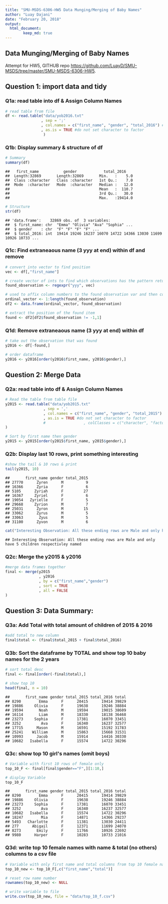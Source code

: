 ```yaml
---
title: "SMU-MSDS-6306-HW5 Data Munging/Merging of Baby Names"
author: "Luay Dajani"
date: "February 20, 2018"
output: 
  html_document:
        keep_md: true
---
```




## Data Munging/Merging of Baby Names

Attempt for HW5, GITHUB repo <https://github.com/LuayD/SMU-MSDS/tree/master/SMU-MSDS-6306-HW5>.

## Question 1: import data and tidy

### Q1a: read table into df & Assign Column Names


```r
# read table from file
df <- read.table("data/yob2016.txt"
                , sep = ';'
                , col.names = c("first_name", "gender", "total_2016") #set names
                , as.is = TRUE #do not set character to factor
                 )
```

### Q1b: Display summary & structure of df


```r
# Summary
summary(df)
```

```
##   first_name           gender            total_2016     
##  Length:32869       Length:32869       Min.   :    5.0  
##  Class :character   Class :character   1st Qu.:    7.0  
##  Mode  :character   Mode  :character   Median :   12.0  
##                                        Mean   :  110.7  
##                                        3rd Qu.:   30.0  
##                                        Max.   :19414.0
```

```r
# Structure
str(df)
```

```
## 'data.frame':	32869 obs. of  3 variables:
##  $ first_name: chr  "Emma" "Olivia" "Ava" "Sophia" ...
##  $ gender    : chr  "F" "F" "F" "F" ...
##  $ total_2016: int  19414 19246 16237 16070 14722 14366 13030 11699 10926 10733 ...
```

### Q1c: Find extraneaous name (3 yyy at end) within df and remove


```r
# convert into vector to find position
vec <- df[,"first_name"]

# create vector of ints to find which observations has the pattern returns vector of -1 (for not found)
found_observation <- regexpr("yyy", vec)

# used to affix column numbers to the found observation var and then combined into a dataframe
ordinal_vector <- 1:length(found_observation)
df2 <- data.frame(ordinal_vector, found_observation)

# extract the position of the found item
found <- df2[df2$found_observation != -1,1]
```

### Q1d: Remove extraneaous name (3 yyy at end) within df


```r
# take out the observation that was found
y2016 <- df[-found,]

# order dataframe
y2016 <- y2016[order(y2016$first_name, y2016$gender),]
```

## Question 2: Merge Data

### Q2a: read table into df & Assign Column Names


```r
# Read the table from table file
y2015 <- read.table("data/yob2015.txt"
                 , sep = ','
                 , col.names = c("first_name", "gender", "total_2015") #set names
                 , as.is = TRUE #do not set character to factor
                 #                 , colClasses = c("character", "factor", "integer") #set column classes
)

# Sort by first name then gender
y2015 <- y2015[order(y2015$first_name, y2015$gender),]
```

### Q2b: Display last 10 rows, print something interesting


```r
#show the tail & 10 rows & print
tail(y2015, 10)
```

```
##       first_name gender total_2015
## 27770      Zyren      M          9
## 16366      Zyria      F          6
## 5105      Zyriah      F         27
## 16367     Zyriel      F          6
## 19054   Zyrielle      F          5
## 29668     Zyrion      M          7
## 25031      Zyron      M         15
## 33062      Zyrus      M          5
## 33063       Zyus      M          5
## 31100      Zyvon      M          6
```

```r
cat("Interesting Observation: All these ending rows are Male and only have 5 children respectivley named\n")
```

```
## Interesting Observation: All these ending rows are Male and only have 5 children respectivley named
```

### Q2c: Merge the y2015 & y2016


```r
#merge data frames together
final <- merge(y2015
               , y2016
               , by = c("first_name","gender")
               , sort = TRUE
               , all = FALSE
)
```

## Question 3: Data Summary:

### Q3a: Add Total with total amount of children of 2015 & 2016


```r
#add total to new column
final$total <- (final$total_2015 + final$total_2016)
```

### Q3b: Sort the dataframe by TOTAL and show top 10 baby names for the 2 years


```r
# sort total desc
final <- final[order(-final$total),]

# show top 10 
head(final, n = 10)
```

```
##       first_name gender total_2015 total_2016 total
## 8290        Emma      F      20415      19414 39829
## 19886     Olivia      F      19638      19246 38884
## 19594       Noah      M      19594      19015 38609
## 16114       Liam      M      18330      18138 36468
## 23273     Sophia      F      17381      16070 33451
## 3252         Ava      F      16340      16237 32577
## 17715      Mason      M      16591      15192 31783
## 25241    William      M      15863      15668 31531
## 10993      Jacob      M      15914      14416 30330
## 10682   Isabella      F      15574      14722 30296
```

### Q3c: show top 10 girl's names (omit boys)


```r
# Variable with first 10 rows of female only
top_10_F <- final[final$gender=="F",][1:10,]

# display Variable
top_10_F
```

```
##       first_name gender total_2015 total_2016 total
## 8290        Emma      F      20415      19414 39829
## 19886     Olivia      F      19638      19246 38884
## 23273     Sophia      F      17381      16070 33451
## 3252         Ava      F      16340      16237 32577
## 10682   Isabella      F      15574      14722 30296
## 18247        Mia      F      14871      14366 29237
## 5493   Charlotte      F      11381      13030 24411
## 277      Abigail      F      12371      11699 24070
## 8273       Emily      F      11766      10926 22692
## 9980      Harper      F      10283      10733 21016
```

### Q3d: write top 10 female names with name & total (no others) columns to a csv file


```r
# Variable with only first name and total columns from top 10 female names
top_10_new <- top_10_F[,c("first_name","total")]

# reset row name number
rownames(top_10_new) <- NULL

# write variable to file
write.csv(top_10_new, file = "data/top_10_f.csv")
```
